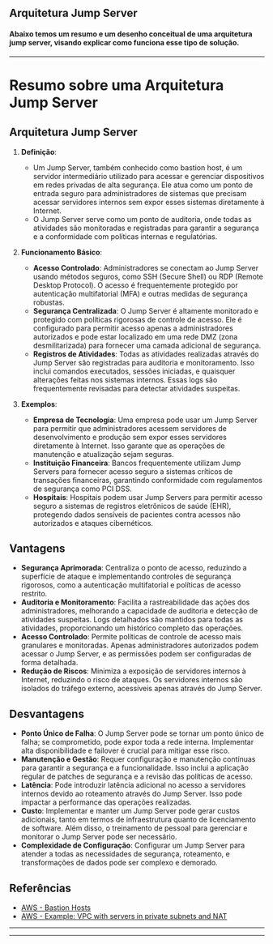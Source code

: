 ## Arquitetura Jump Server

#### Abaixo temos um resumo e um desenho conceitual de uma arquitetura jump server, visando explicar como funciona esse tipo de solução.

---

# Resumo sobre uma Arquitetura Jump Server

## Arquitetura Jump Server

1. **Definição**:
   - Um Jump Server, também conhecido como bastion host, é um servidor intermediário utilizado para acessar e gerenciar dispositivos em redes privadas de alta segurança. Ele atua como um ponto de entrada seguro para administradores de sistemas que precisam acessar servidores internos sem expor esses sistemas diretamente à Internet.
   - O Jump Server serve como um ponto de auditoria, onde todas as atividades são monitoradas e registradas para garantir a segurança e a conformidade com políticas internas e regulatórias.

2. **Funcionamento Básico**:
   - **Acesso Controlado**: Administradores se conectam ao Jump Server usando métodos seguros, como SSH (Secure Shell) ou RDP (Remote Desktop Protocol). O acesso é frequentemente protegido por autenticação multifatorial (MFA) e outras medidas de segurança robustas.
   - **Segurança Centralizada**: O Jump Server é altamente monitorado e protegido com políticas rigorosas de controle de acesso. Ele é configurado para permitir acesso apenas a administradores autorizados e pode estar localizado em uma rede DMZ (zona desmilitarizada) para fornecer uma camada adicional de segurança.
   - **Registros de Atividades**: Todas as atividades realizadas através do Jump Server são registradas para auditoria e monitoramento. Isso inclui comandos executados, sessões iniciadas, e quaisquer alterações feitas nos sistemas internos. Essas logs são frequentemente revisadas para detectar atividades suspeitas.

3. **Exemplos**:
   - **Empresa de Tecnologia**: Uma empresa pode usar um Jump Server para permitir que administradores acessem servidores de desenvolvimento e produção sem expor esses servidores diretamente à Internet. Isso garante que as operações de manutenção e atualização sejam seguras.
   - **Instituição Financeira**: Bancos frequentemente utilizam Jump Servers para fornecer acesso seguro a sistemas críticos de transações financeiras, garantindo conformidade com regulamentos de segurança como PCI DSS.
   - **Hospitais**: Hospitais podem usar Jump Servers para permitir acesso seguro a sistemas de registros eletrônicos de saúde (EHR), protegendo dados sensíveis de pacientes contra acessos não autorizados e ataques cibernéticos.

## Vantagens

- **Segurança Aprimorada**: Centraliza o ponto de acesso, reduzindo a superfície de ataque e implementando controles de segurança rigorosos, como a autenticação multifatorial e políticas de acesso restrito.
- **Auditoria e Monitoramento**: Facilita a rastreabilidade das ações dos administradores, melhorando a capacidade de auditoria e detecção de atividades suspeitas. Logs detalhados são mantidos para todas as atividades, proporcionando um histórico completo das operações.
- **Acesso Controlado**: Permite políticas de controle de acesso mais granulares e monitoradas. Apenas administradores autorizados podem acessar o Jump Server, e as permissões podem ser configuradas de forma detalhada.
- **Redução de Riscos**: Minimiza a exposição de servidores internos à Internet, reduzindo o risco de ataques. Os servidores internos são isolados do tráfego externo, acessíveis apenas através do Jump Server.

## Desvantagens

- **Ponto Único de Falha**: O Jump Server pode se tornar um ponto único de falha; se comprometido, pode expor toda a rede interna. Implementar alta disponibilidade e failover é crucial para mitigar esse risco.
- **Manutenção e Gestão**: Requer configuração e manutenção contínuas para garantir a segurança e a funcionalidade. Isso inclui a aplicação regular de patches de segurança e a revisão das políticas de acesso.
- **Latência**: Pode introduzir latência adicional no acesso a servidores internos devido ao roteamento através do Jump Server. Isso pode impactar a performance das operações realizadas.
- **Custo**: Implementar e manter um Jump Server pode gerar custos adicionais, tanto em termos de infraestrutura quanto de licenciamento de software. Além disso, o treinamento de pessoal para gerenciar e monitorar o Jump Server pode ser necessário.
- **Complexidade de Configuração**: Configurar um Jump Server para atender a todas as necessidades de segurança, roteamento, e transformações de dados pode ser complexo e demorado.

## Referências

- [AWS - Bastion Hosts](https://docs.aws.amazon.com/prescriptive-guidance/latest/patterns/access-a-bastion-host-by-using-session-manager-and-amazon-ec2-instance-connect.html)
- [AWS - Example: VPC with servers in private subnets and NAT](https://docs.aws.amazon.com/vpc/latest/userguide/vpc-example-private-subnets-nat.html)

---


---
